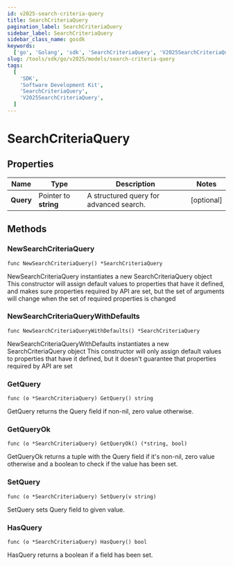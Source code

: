 ```yaml
---
id: v2025-search-criteria-query
title: SearchCriteriaQuery
pagination_label: SearchCriteriaQuery
sidebar_label: SearchCriteriaQuery
sidebar_class_name: gosdk
keywords:
  ['go', 'Golang', 'sdk', 'SearchCriteriaQuery', 'V2025SearchCriteriaQuery']
slug: /tools/sdk/go/v2025/models/search-criteria-query
tags:
  [
    'SDK',
    'Software Development Kit',
    'SearchCriteriaQuery',
    'V2025SearchCriteriaQuery',
  ]
---
```


# SearchCriteriaQuery

## Properties

| Name | Type | Description | Notes |
| --- | --- | --- | --- |
| **Query** | Pointer to **string** | A structured query for advanced search. | [optional] |

## Methods

### NewSearchCriteriaQuery

`func NewSearchCriteriaQuery() *SearchCriteriaQuery`

NewSearchCriteriaQuery instantiates a new SearchCriteriaQuery object This constructor will assign default values to properties that have it defined, and makes sure properties required by API are set, but the set of arguments will change when the set of required properties is changed

### NewSearchCriteriaQueryWithDefaults

`func NewSearchCriteriaQueryWithDefaults() *SearchCriteriaQuery`

NewSearchCriteriaQueryWithDefaults instantiates a new SearchCriteriaQuery object This constructor will only assign default values to properties that have it defined, but it doesn't guarantee that properties required by API are set

### GetQuery

`func (o *SearchCriteriaQuery) GetQuery() string`

GetQuery returns the Query field if non-nil, zero value otherwise.

### GetQueryOk

`func (o *SearchCriteriaQuery) GetQueryOk() (*string, bool)`

GetQueryOk returns a tuple with the Query field if it's non-nil, zero value otherwise and a boolean to check if the value has been set.

### SetQuery

`func (o *SearchCriteriaQuery) SetQuery(v string)`

SetQuery sets Query field to given value.

### HasQuery

`func (o *SearchCriteriaQuery) HasQuery() bool`

HasQuery returns a boolean if a field has been set.
